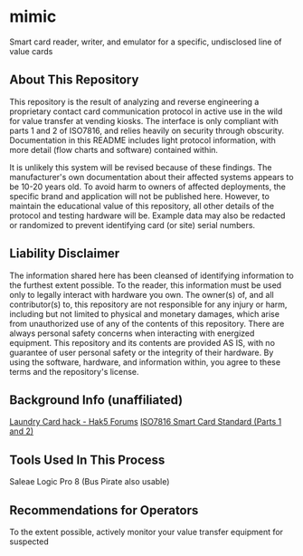 # mimic
Smart card reader, writer, and emulator for a specific, undisclosed line of value cards

## About This Repository
This repository is the result of analyzing and reverse engineering a proprietary contact card communication protocol in active use in the wild for value transfer at vending kiosks. The interface is only compliant with parts 1 and 2 of ISO7816, and relies heavily on security through obscurity. Documentation in this README includes light protocol information, with more detail (flow charts and software) contained within.

It is unlikely this system will be revised because of these findings. The manufacturer's own documentation about their affected systems appears to be 10-20 years old. To avoid harm to owners of affected deployments, the specific brand and application will not be published here. However, to maintain the educational value of this repository, all other details of the protocol and testing hardware will be. Example data may also be redacted or randomized to prevent identifying card (or site) serial numbers.

## Liability Disclaimer
The information shared here has been cleansed of identifying information to the furthest extent possible. To the reader, this information must be used only to legally interact with hardware you own. The owner(s) of, and all contributor(s) to, this repository are not responsible for any injury or harm, including but not limited to physical and monetary damages, which arise from unauthorized use of any of the contents of this repository. There are always personal safety concerns when interacting with energized equipment. This repository and its contents are provided AS IS, with no guarantee of user personal safety or the integrity of their hardware. By using the software, hardware, and information within, you agree to these terms and the repository's license.

## Background Info (unaffiliated)
[Laundry Card hack - Hak5 Forums](https://forums.hak5.org/topic/10817-laundry-card-hack/)
[ISO7816 Smart Card Standard (Parts 1 and 2)](https://cardwerk.com/iso-7816-smart-card-standard/)

## Tools Used In This Process
Saleae Logic Pro 8 (Bus Pirate also usable)

## Recommendations for Operators
To the extent possible, actively monitor your value transfer equipment for suspected 
